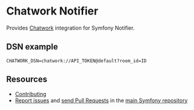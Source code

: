 Chatwork Notifier
=================

Provides [Chatwork](https://go.chatwork.com/) integration for Symfony Notifier.

DSN example
-----------

```
CHATWORK_DSN=chatwork://API_TOKEN@default?room_id=ID
```

Resources
---------

  * [Contributing](https://symfony.com/doc/current/contributing/index.html)
  * [Report issues](https://github.com/symfony/symfony/issues) and
    [send Pull Requests](https://github.com/symfony/symfony/pulls)
    in the [main Symfony repository](https://github.com/symfony/symfony)
